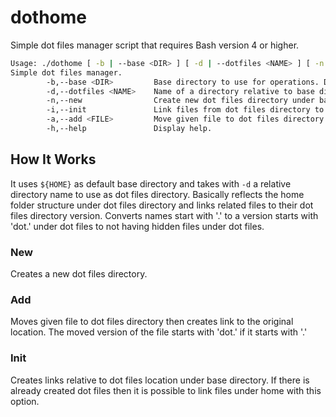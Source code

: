 # dothome
Simple dot files manager script that requires Bash version 4 or higher.

```bash
Usage: ./dothome [ -b | --base <DIR> ] [ -d | --dotfiles <NAME> ] [ -n | --new ] [ -i | --init ] [ -a | --add <FILE> ] [ -h | --help ]
Simple dot files manager.
        -b,--base <DIR>         Base directory to use for operations. Default: '${HOME}'
        -d,--dotfiles <NAME>    Name of a directory relative to base directory to use for operations. Default: 'dotfiles'
        -n,--new                Create new dot files directory under base directory.
        -i,--init               Link files from dot files directory to their relative locations under base directory.
        -a,--add <FILE>         Move given file to dot files directory and create link under base directory.
        -h,--help               Display help.
```

## How It Works
It uses `${HOME}` as default base directory and takes with `-d` a relative directory name to use as dot files directory.
Basically reflects the home folder structure under dot files directory and links related files to their dot files directory version.
Converts names start with '.' to a version starts with 'dot.' under dot files to not having hidden files under dot files.

### New
Creates a new dot files directory.

### Add
Moves given file to dot files directory then creates link to the original location.
The moved version of the file starts with 'dot.' if it starts with '.'

### Init
Creates links relative to dot files location under base directory.
If there is already created dot files then it is  possible to link files under home with this option.
